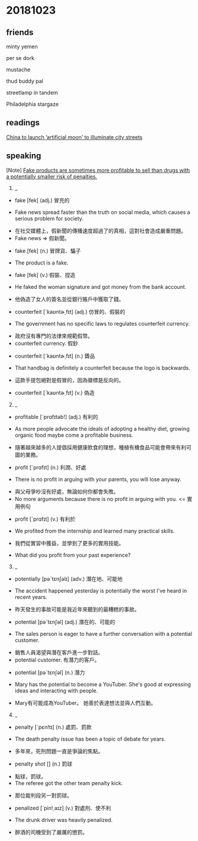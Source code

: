 # 20181023
## friends
minty
yemen

per se
dork 

mustache

thud 
buddy
pal

streetlamp
in tandem

Philadelphia
stargaze
## readings
[China to launch ’artificial moon’ to illuminate city streets](http://iservice.ltn.com.tw/Service/english/english.php?engno=1241440&day=2018-10-23)

## speaking
[Note]
[Fake products are sometimes more profitable to sell than drugs with a potentially smaller risk of penalties.](https://tw.voicetube.com/everyday/20181023)
1. _
 * fake [fek] (adj.) 冒充的
 - Fake news spread faster than the truth on social media, which causes a serious problem for society.
 + 在社交媒體上，假新聞的傳播速度超過了的真相，這對社會造成嚴重問題。
 + Fake news => 假新聞。
 * fake [fek] (n.) 冒牌貨、騙子
 - The product is a fake.
 * fake [fek] (v.) 假裝、捏造
 - He faked the woman signature and got money from the bank account.
 + 他偽造了女人的簽名並從銀行賬戶中獲取了錢。
 * counterfeit [ˋkaʊntɚ͵fɪt] (adj.) 仿冒的、假裝的
 - The government has no specific laws to regulates counterfeit currency.
 + 政府沒有專門的法律來規範假幣。
 + counterfeit currency. 假鈔
 * counterfeit [ˋkaʊntɚ͵fɪt] (n.) 贗品
 - That handbag is definitely a counterfeit because the logo is backwards.
 + 這款手提包絕對是假冒的，因為徽標是反向的。
 * counterfeit [ˋkaʊntɚ͵fɪt] (v.) 偽造

2. _
 * profitable [ˋprɑfɪtəb!] (adj.) 有利的
 - As more people advocate the ideals of adopting a healthy diet, growing organic food maybe come a profitable business.
 + 隨著越來越多的人提倡採用健康飲食的理想，種植有機食品可能會帶來有利可圖的業務。
 * profit [ˋprɑfɪt] (n.) 利潤、好處
 - There is no profit in arguing with your parents, you will lose anyway.
 + 與父母爭吵沒有好處，無論如何你都會失敗。
 + No more arguments because there is no profit in arguing with you. <= 實用例句
 * profit [ˋprɑfɪt] (v.) 有利於
 - We profited from the internship and learned many practical skills.
 + 我們從實習中獲益，並學到了更多的實用技能。
 - What did you profit from your past experience?

3. _
 * potentially [pəˋtɛnʃəlɪ] (adv.) 潛在地、可能地
 - The accident happened yesterday is potentially the worst I've heard in recent years.
 + 昨天發生的事故可能是我近年來聽到的最糟糕的事故。
 * potential [pəˋtɛnʃəl] (adj.) 潛在的、可能的
 - The sales person is eager to have a further conversation with a potential customer.
 + 銷售人員渴望與潛在客戶進一步對話。
 + potential customer. 有潛力的客戶。
 * potential [pəˋtɛnʃəl] (n.) 潛力
 - Mary has the potential to become a YouTuber. She's good at expressing ideas and interacting with people.
 + Mary有可能成為YouTuber。 她善於表達想法並與人們互動。

4. _
 * penalty [ˋpɛn!tɪ] (n.) 處罰、罰款
 - The death penalty issue has been a topic of debate for years.
 + 多年來，死刑問題一直是爭論的焦點。
 * penalty shot [] (n.) 罰球
 - 點球，罰球。
 - The referee got the other team penalty kick.
 + 那位裁判段另一對罰球。
 * penalized [ˋpin!͵aɪz] (v.) 對處刑、使不利
 - The drunk driver was heavily penalized.
 + 醉酒的司機受到了嚴厲的懲罰。
